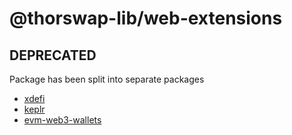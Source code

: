# @thorswap-lib/web-extensions

## DEPRECATED

Package has been split into separate packages

- [xdefi](../xdefi/README.md)
- [keplr](../keplr/README.md)
- [evm-web3-wallets](../evm-web3-wallets/README.md)
